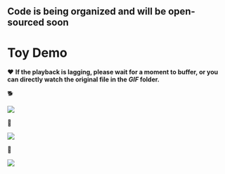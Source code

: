 ## Code is being organized and will be open-sourced soon
# Toy Demo
:heart: **If the playback is lagging, please wait for a moment to buffer, or you can directly watch the original file in the *GIF* folder.**

:dog2:

![  ](https://github.com/FR6024/VLRF/blob/main/GIF/dog.gif)

:dog: 


![](https://github.com/FR6024/VLRF/blob/main/GIF/libby.gif)

:car:

![](https://github.com/FR6024/VLRF/blob/main/GIF/draft.gif)
